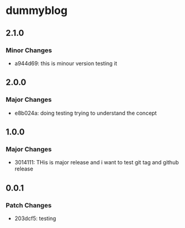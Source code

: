 # dummyblog

## 2.1.0

### Minor Changes

- a944d69: this is minour version testing it

## 2.0.0

### Major Changes

- e8b024a: doing testing trying to understand the concept

## 1.0.0

### Major Changes

- 3014111: THis is major release and i want to test git tag and github release

## 0.0.1

### Patch Changes

- 203dcf5: testing
